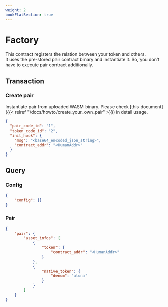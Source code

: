 ```yaml
---
weight: 2
bookFlatSection: true
---
```


# Factory

This contract registers the relation between your token and others. <br />
It uses the pre-stored pair contract binary and instantiate it. So, you don't have to execute pair contract additionally.

## Transaction

### Create pair

Instantiate pair from uploaded WASM binary. Please check [this document]({{< relref "/docs/howto/create_your_own_pair" >}}) in detail usage.

```json
{
  "pair_code_id": "1",
  "token_code_id": "2",
  "init_hook": {
    "msg": "<base64_encoded_json_string>",
    "contract_addr": "<HumanAddr>"
  }
}
```

## Query

### Config

```json
{
    "config": {}
}
```

### Pair

```json
{
    "pair": {
        "asset_infos": [
            {
                "token": {
                    "contract_addr": "<HumanAddr>"
                }
            },
            {
                "native_token": {
                    "denom": "uluna"
                }
            }
        ]
    }
}
```
